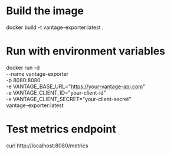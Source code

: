 # Build the image
docker build -t vantage-exporter:latest .

# Run with environment variables
docker run -d \
  --name vantage-exporter \
  -p 8080:8080 \
  -e VANTAGE_BASE_URL="https://your-vantage-api.com" \
  -e VANTAGE_CLIENT_ID="your-client-id" \
  -e VANTAGE_CLIENT_SECRET="your-client-secret" \
  vantage-exporter:latest

# Test metrics endpoint
curl http://localhost:8080/metrics